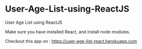 # User-Age-List-using-ReactJS
User Age List using ReactJS

Make sure you have installed React, and install node modules.

Checkout this app on : https://user-age-list-react.herokuapp.com
